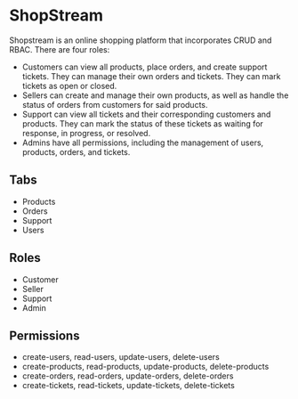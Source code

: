 # ShopStream

Shopstream is an online shopping platform that incorporates CRUD and RBAC. There are four roles:
- Customers can view all products, place orders, and create support tickets. They can manage their own orders and tickets. They can mark tickets as open or closed.
- Sellers can create and manage their own products, as well as handle the status of orders from customers for said products.
- Support can view all tickets and their corresponding customers and products. They can mark the status of these tickets as waiting for response, in progress, or resolved.
- Admins have all permissions, including the management of users, products, orders, and tickets.

## Tabs
- Products
- Orders
- Support
- Users

## Roles
- Customer
- Seller
- Support
- Admin

## Permissions
- create-users, read-users, update-users, delete-users
- create-products, read-products, update-products, delete-products
- create-orders, read-orders, update-orders, delete-orders
- create-tickets, read-tickets, update-tickets, delete-tickets
